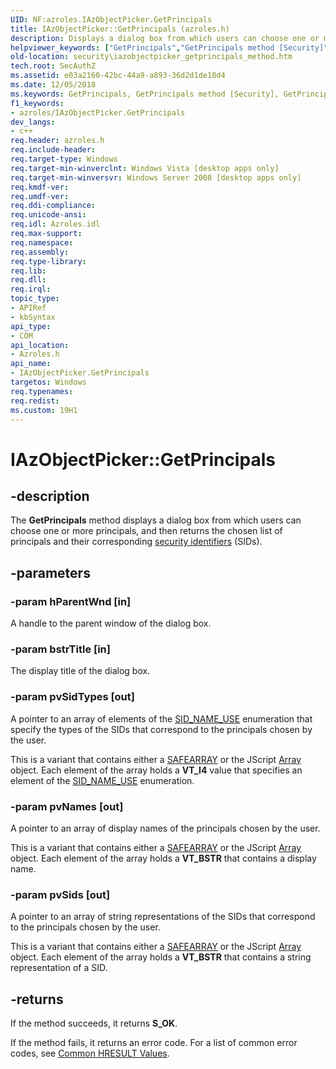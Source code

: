 ```yaml
---
UID: NF:azroles.IAzObjectPicker.GetPrincipals
title: IAzObjectPicker::GetPrincipals (azroles.h)
description: Displays a dialog box from which users can choose one or more principals, and then returns the chosen list of principals and their corresponding security identifiers (SIDs).
helpviewer_keywords: ["GetPrincipals","GetPrincipals method [Security]","GetPrincipals method [Security]","IAzObjectPicker interface","IAzObjectPicker interface [Security]","GetPrincipals method","IAzObjectPicker.GetPrincipals","IAzObjectPicker::GetPrincipals","azroles/IAzObjectPicker::GetPrincipals","security.iazobjectpicker_getprincipals_method"]
old-location: security\iazobjectpicker_getprincipals_method.htm
tech.root: SecAuthZ
ms.assetid: e03a2160-42bc-44a9-a893-36d2d1de18d4
ms.date: 12/05/2018
ms.keywords: GetPrincipals, GetPrincipals method [Security], GetPrincipals method [Security],IAzObjectPicker interface, IAzObjectPicker interface [Security],GetPrincipals method, IAzObjectPicker.GetPrincipals, IAzObjectPicker::GetPrincipals, azroles/IAzObjectPicker::GetPrincipals, security.iazobjectpicker_getprincipals_method
f1_keywords:
- azroles/IAzObjectPicker.GetPrincipals
dev_langs:
- c++
req.header: azroles.h
req.include-header: 
req.target-type: Windows
req.target-min-winverclnt: Windows Vista [desktop apps only]
req.target-min-winversvr: Windows Server 2008 [desktop apps only]
req.kmdf-ver: 
req.umdf-ver: 
req.ddi-compliance: 
req.unicode-ansi: 
req.idl: Azroles.idl
req.max-support: 
req.namespace: 
req.assembly: 
req.type-library: 
req.lib: 
req.dll: 
req.irql: 
topic_type:
- APIRef
- kbSyntax
api_type:
- COM
api_location:
- Azroles.h
api_name:
- IAzObjectPicker.GetPrincipals
targetos: Windows
req.typenames: 
req.redist: 
ms.custom: 19H1
---
```


# IAzObjectPicker::GetPrincipals


## -description


The <b>GetPrincipals</b> method displays a dialog box from which users can choose one or more principals, and then returns the chosen list of principals and their corresponding <a href="https://docs.microsoft.com/windows/desktop/SecGloss/s-gly">security identifiers</a> (SIDs).


## -parameters




### -param hParentWnd [in]

A handle to the parent window of the dialog box.


### -param bstrTitle [in]

The display title of the dialog box.


### -param pvSidTypes [out]

A pointer to an array of elements of the <a href="https://docs.microsoft.com/windows/desktop/api/winnt/ne-winnt-sid_name_use">SID_NAME_USE</a> enumeration that specify the types of the SIDs that correspond to the principals chosen by the user.

This is a variant that contains either a <a href="https://docs.microsoft.com/windows/desktop/api/oaidl/ns-oaidl-safearray">SAFEARRAY</a> or the JScript <a href="https://docs.microsoft.com/scripting/javascript/reference/array-object-javascript">Array</a> object. Each element of the array holds a <b>VT_I4</b> value that specifies an element of the <a href="https://docs.microsoft.com/windows/desktop/api/winnt/ne-winnt-sid_name_use">SID_NAME_USE</a> enumeration.


### -param pvNames [out]

A pointer to an array of display names of the principals chosen by the user. 

This is a variant that contains either a <a href="https://docs.microsoft.com/windows/desktop/api/oaidl/ns-oaidl-safearray">SAFEARRAY</a> or the JScript <a href="https://docs.microsoft.com/scripting/javascript/reference/array-object-javascript">Array</a> object. Each element of the array holds a <b>VT_BSTR</b> that contains a display name.


### -param pvSids [out]

A pointer to an array of string representations of the SIDs that correspond to the principals chosen by the user.

This is a variant that contains either a <a href="https://docs.microsoft.com/windows/desktop/api/oaidl/ns-oaidl-safearray">SAFEARRAY</a> or the JScript <a href="https://docs.microsoft.com/scripting/javascript/reference/array-object-javascript">Array</a> object. Each element of the array holds a <b>VT_BSTR</b> that contains a string representation of a SID.


## -returns



 If the method succeeds, it returns <b>S_OK</b>.

If the method fails, it returns an error code. For a list of common error codes, see <a href="https://docs.microsoft.com/windows/desktop/SecCrypto/common-hresult-values">Common HRESULT Values</a>.



